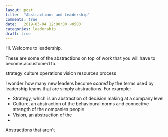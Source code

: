 ```yaml
---
layout: post
title:  "Abstractions and Leadership"
comments: true
date:   2019-03-04 12:00:00 -0500
categories: leadership
draft: true
---
```


Hi. Welcome to leadership.

These are some of the abstractions on top of work that you will have to become accustomed to.


strategy
culture
operations
vision
resources
process



I wonder how many new leaders become _scared_ by the terms used by leadership teams that are simply abstractions. For example:

* Strategy, which is an abstraction of decision making at a company level
* Culture, an abstraction of the behavioural norms and connective strength of the companies people
* Vision, an abstraction of the 
* 



Abstractions that aren't 